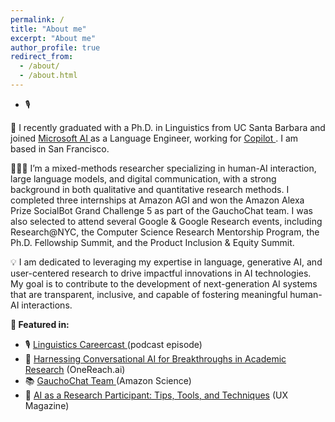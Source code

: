 ```yaml
---
permalink: /
title: "About me"
excerpt: "About me"
author_profile: true
redirect_from: 
  - /about/
  - /about.html
---
```



* 🎙️ 


🤖 I recently graduated with a Ph.D. in Linguistics from UC Santa Barbara and joined <a href="https://microsoft.ai"> Microsoft AI </a> as a Language Engineer, working for <a href="https://copilot.microsoft.com"> Copilot </a>. I am based in San Francisco. 

👩🏼‍💻 I’m a mixed-methods researcher specializing in human-AI interaction, large language models, and digital communication, with a strong background in both qualitative and quantitative research methods. I completed three internships at Amazon AGI and won the Amazon Alexa Prize SocialBot Grand Challenge 5 as part of the GauchoChat team. I was also selected to attend several Google & Google Research events, including Research@NYC, the Computer Science Research Mentorship Program, the Ph.D. Fellowship Summit, and the Product Inclusion & Equity Summit.

💡 I am dedicated to leveraging my expertise in language, generative AI, and user-centered research to drive impactful innovations in AI technologies. My goal is to contribute to the development of next-generation AI systems that are transparent, inclusive, and capable of fostering meaningful human-AI interactions.

**📢 Featured in:** 

* 🎙️ <a href="https://www.linguisticscareercast.com/podcast/episode-38-marina-zhukova/"> Linguistics Careercast </a> (podcast episode)
* 📝 <a href="https://onereach.ai/harnessing-conversational-ai-for-breakthroughs-in-academic-research/">Harnessing Conversational AI for Breakthroughs in Academic Research</a> (OneReach.ai)
* 📚 <a href="https://www.amazon.science/alexa-prize/teams/gauchochat-2022"> GauchoChat Team </a> (Amazon Science)
* 🧠 <a href="https://uxmag.com/articles/ai-as-a-research-participant-tips-tools-and-techniques"> AI as a Research Participant: Tips, Tools, and Techniques</a> (UX Magazine)











